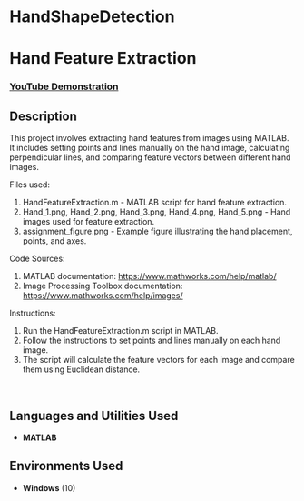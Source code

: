 # HandShapeDetection 
<h1>Hand Feature Extraction</h1>

### [YouTube Demonstration]( https://youtu.be/qTsa4DgnLSw)

<h2>Description</h2>
This project involves extracting hand features from images using MATLAB. It includes setting points and lines manually on the hand image, calculating perpendicular lines, and comparing feature vectors between different hand images.

Files used:
1. HandFeatureExtraction.m - MATLAB script for hand feature extraction.
2. Hand_1.png, Hand_2.png, Hand_3.png, Hand_4.png, Hand_5.png - Hand images used for feature extraction.
3. assignment_figure.png - Example figure illustrating the hand placement, points, and axes.

Code Sources:
1. MATLAB documentation: https://www.mathworks.com/help/matlab/
2. Image Processing Toolbox documentation: https://www.mathworks.com/help/images/

Instructions:
1. Run the HandFeatureExtraction.m script in MATLAB.
2. Follow the instructions to set points and lines manually on each hand image.
3. The script will calculate the feature vectors for each image and compare them using Euclidean distance.

<br />

<h2>Languages and Utilities Used</h2>

- <b>MATLAB</b>

<h2>Environments Used </h2>

- <b>Windows</b> (10)

